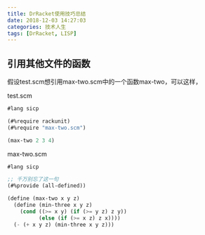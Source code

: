 ```yaml
---
title: DrRacket使用技巧总结
date: 2018-12-03 14:27:03
categories: 技术人生
tags: [DrRacket, LISP]
---
```

## 引用其他文件的函数

假设test.scm想引用max-two.scm中的一个函数max-two，可以这样，

test.scm
```scheme
#lang sicp

(#%require rackunit)
(#%require "max-two.scm")

(max-two 2 3 4)
```

<!--more-->

max-two.scm
```scheme
#lang sicp

;; 千万别忘了这一句
(#%provide (all-defined))

(define (max-two x y z)
  (define (min-three x y z)
    (cond ((>= x y) (if (>= y z) z y))
          (else (if (>= x z) z x))))
  (- (+ x y z) (min-three x y z)))
```

